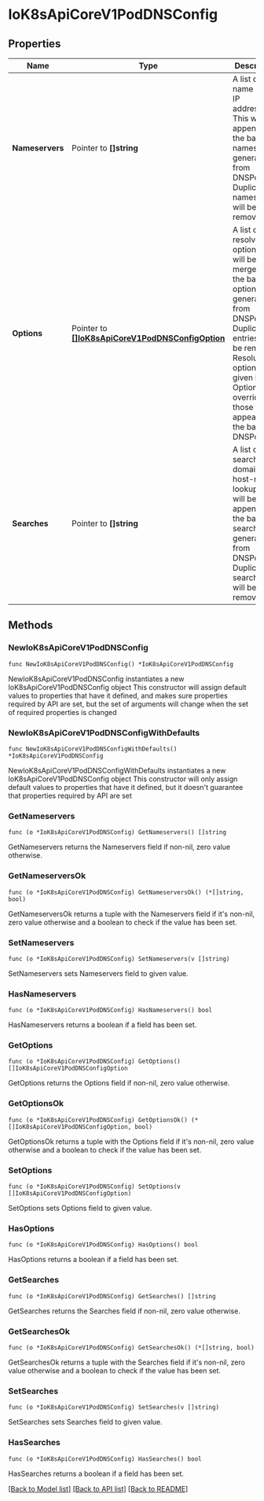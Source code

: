 # IoK8sApiCoreV1PodDNSConfig

## Properties

Name | Type | Description | Notes
------------ | ------------- | ------------- | -------------
**Nameservers** | Pointer to **[]string** | A list of DNS name server IP addresses. This will be appended to the base nameservers generated from DNSPolicy. Duplicated nameservers will be removed. | [optional] 
**Options** | Pointer to [**[]IoK8sApiCoreV1PodDNSConfigOption**](IoK8sApiCoreV1PodDNSConfigOption.md) | A list of DNS resolver options. This will be merged with the base options generated from DNSPolicy. Duplicated entries will be removed. Resolution options given in Options will override those that appear in the base DNSPolicy. | [optional] 
**Searches** | Pointer to **[]string** | A list of DNS search domains for host-name lookup. This will be appended to the base search paths generated from DNSPolicy. Duplicated search paths will be removed. | [optional] 

## Methods

### NewIoK8sApiCoreV1PodDNSConfig

`func NewIoK8sApiCoreV1PodDNSConfig() *IoK8sApiCoreV1PodDNSConfig`

NewIoK8sApiCoreV1PodDNSConfig instantiates a new IoK8sApiCoreV1PodDNSConfig object
This constructor will assign default values to properties that have it defined,
and makes sure properties required by API are set, but the set of arguments
will change when the set of required properties is changed

### NewIoK8sApiCoreV1PodDNSConfigWithDefaults

`func NewIoK8sApiCoreV1PodDNSConfigWithDefaults() *IoK8sApiCoreV1PodDNSConfig`

NewIoK8sApiCoreV1PodDNSConfigWithDefaults instantiates a new IoK8sApiCoreV1PodDNSConfig object
This constructor will only assign default values to properties that have it defined,
but it doesn't guarantee that properties required by API are set

### GetNameservers

`func (o *IoK8sApiCoreV1PodDNSConfig) GetNameservers() []string`

GetNameservers returns the Nameservers field if non-nil, zero value otherwise.

### GetNameserversOk

`func (o *IoK8sApiCoreV1PodDNSConfig) GetNameserversOk() (*[]string, bool)`

GetNameserversOk returns a tuple with the Nameservers field if it's non-nil, zero value otherwise
and a boolean to check if the value has been set.

### SetNameservers

`func (o *IoK8sApiCoreV1PodDNSConfig) SetNameservers(v []string)`

SetNameservers sets Nameservers field to given value.

### HasNameservers

`func (o *IoK8sApiCoreV1PodDNSConfig) HasNameservers() bool`

HasNameservers returns a boolean if a field has been set.

### GetOptions

`func (o *IoK8sApiCoreV1PodDNSConfig) GetOptions() []IoK8sApiCoreV1PodDNSConfigOption`

GetOptions returns the Options field if non-nil, zero value otherwise.

### GetOptionsOk

`func (o *IoK8sApiCoreV1PodDNSConfig) GetOptionsOk() (*[]IoK8sApiCoreV1PodDNSConfigOption, bool)`

GetOptionsOk returns a tuple with the Options field if it's non-nil, zero value otherwise
and a boolean to check if the value has been set.

### SetOptions

`func (o *IoK8sApiCoreV1PodDNSConfig) SetOptions(v []IoK8sApiCoreV1PodDNSConfigOption)`

SetOptions sets Options field to given value.

### HasOptions

`func (o *IoK8sApiCoreV1PodDNSConfig) HasOptions() bool`

HasOptions returns a boolean if a field has been set.

### GetSearches

`func (o *IoK8sApiCoreV1PodDNSConfig) GetSearches() []string`

GetSearches returns the Searches field if non-nil, zero value otherwise.

### GetSearchesOk

`func (o *IoK8sApiCoreV1PodDNSConfig) GetSearchesOk() (*[]string, bool)`

GetSearchesOk returns a tuple with the Searches field if it's non-nil, zero value otherwise
and a boolean to check if the value has been set.

### SetSearches

`func (o *IoK8sApiCoreV1PodDNSConfig) SetSearches(v []string)`

SetSearches sets Searches field to given value.

### HasSearches

`func (o *IoK8sApiCoreV1PodDNSConfig) HasSearches() bool`

HasSearches returns a boolean if a field has been set.


[[Back to Model list]](../README.md#documentation-for-models) [[Back to API list]](../README.md#documentation-for-api-endpoints) [[Back to README]](../README.md)


